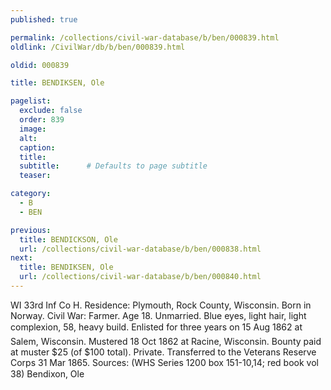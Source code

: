 ```yaml
---
published: true

permalink: /collections/civil-war-database/b/ben/000839.html
oldlink: /CivilWar/db/b/ben/000839.html

oldid: 000839

title: BENDIKSEN, Ole

pagelist:
  exclude: false
  order: 839
  image: 
  alt:
  caption:
  title:
  subtitle:      # Defaults to page subtitle
  teaser:

category: 
  - B 
  - BEN

previous:
  title: BENDICKSON, Ole
  url: /collections/civil-war-database/b/ben/000838.html  
next:
  title: BENDIKSEN, Ole
  url: /collections/civil-war-database/b/ben/000840.html   
---
```

WI 33rd Inf Co H. Residence: Plymouth, Rock County, Wisconsin. Born in Norway. Civil War: Farmer. Age 18. Unmarried. Blue eyes, light hair, light complexion, 5&#146;8&#148;, heavy build. Enlisted for three years on 15 Aug 1862 at Salem, Wisconsin. Mustered 18 Oct 1862 at Racine, Wisconsin. Bounty paid at muster $25 (of $100 total). Private. Transferred to the Veterans Reserve Corps 31 Mar 1865. Sources: (WHS Series 1200 box 151-10,14; red book vol 38) &#147;Bendixon, Ole&#148;